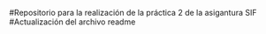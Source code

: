 #Repositorio para la realización de la práctica 2 de la asigantura SIF
#Actualización del archivo readme
